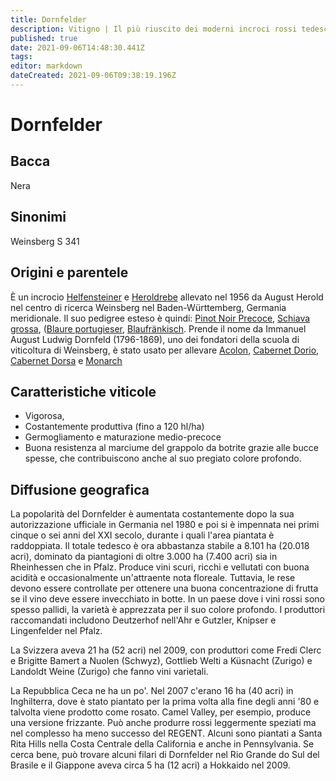 ```yaml
---
title: Dornfelder
description: Vitigno | Il più riuscito dei moderni incroci rossi tedeschi, che produce vini scuri e vellutati.
published: true
date: 2021-09-06T14:48:30.441Z
tags: 
editor: markdown
dateCreated: 2021-09-06T09:38:19.196Z
---
```


# Dornfelder

## Bacca
Nera

## Sinonimi
Weinsberg S 341

## Origini e parentele
È un incrocio [Helfensteiner](/vitigni/bacca-nera/helfensteiner) e [Heroldrebe](/vitigni/bacca-nera/heroldrebe) allevato nel 1956 da August Herold nel centro di ricerca Weinsberg nel Baden-Württemberg, Germania meridionale. Il suo pedigree esteso è quindi: [Pinot Noir Precoce](/vitigni/Francia/pinot-noir-precoce), [Schiava grossa](/vitigni/Italia/schiava-grossa), ([Blaure portugieser](/vitigni/Austria/blauer-portugieser), [Blaufränkisch](/vitigni/Austria/blaufrankisch). Prende il nome da Immanuel August Ludwig Dornfeld (1796-1869), uno dei fondatori della scuola di viticoltura di Weinsberg, è stato usato per allevare [Acolon](/vitigni/bacca-nera/acolon), [Cabernet Dorio](/vitigni/Francia/cabernet-dorio), [Cabernet Dorsa](/vitigni/Francia/cabernet-dorsa) e [Monarch](/vitigni/bacca-nera/monarch)

## Caratteristiche viticole

- Vigorosa, 
- Costantemente produttiva (fino a 120 hl/ha)
- Germogliamento e maturazione medio-precoce 
- Buona resistenza al marciume del grappolo da botrite grazie alle bucce spesse, che contribuiscono anche al suo pregiato colore profondo.

## Diffusione geografica 

La popolarità del Dornfelder è aumentata costantemente dopo la sua autorizzazione ufficiale in Germania nel 1980 e poi si è impennata nei primi cinque o sei anni del XXI secolo, durante i quali l'area piantata è raddoppiata. Il totale tedesco è ora abbastanza stabile a 8.101 ha (20.018 acri), dominato da piantagioni di oltre 3.000 ha (7.400 acri) sia in Rheinhessen che in Pfalz. Produce vini scuri, ricchi e vellutati con buona acidità e occasionalmente un'attraente nota floreale. Tuttavia, le rese devono essere controllate per ottenere una buona concentrazione di frutta se il vino deve essere invecchiato in botte. In un paese dove i vini rossi sono spesso pallidi, la varietà è apprezzata per il suo colore profondo. I produttori raccomandati includono Deutzerhof nell'Ahr e Gutzler, Knipser e Lingenfelder nel Pfalz.

La Svizzera aveva 21 ha (52 acri) nel 2009, con produttori come Fredi Clerc e Brigitte Bamert a Nuolen (Schwyz), Gottlieb Welti a Küsnacht (Zurigo) e Landoldt Weine (Zurigo) che fanno vini varietali.

La Repubblica Ceca ne ha un po'. Nel 2007 c'erano 16 ha (40 acri) in Inghilterra, dove è stato piantato per la prima volta alla fine degli anni '80 e talvolta viene prodotto come rosato. Camel Valley, per esempio, produce una versione frizzante. Può anche produrre rossi leggermente speziati ma nel complesso ha meno successo del REGENT. Alcuni sono piantati a Santa Rita Hills nella Costa Centrale della California e anche in Pennsylvania. Se cerca bene, può trovare alcuni filari di Dornfelder nel Rio Grande do Sul del Brasile e il Giappone aveva circa 5 ha (12 acri) a Hokkaido nel 2009.


